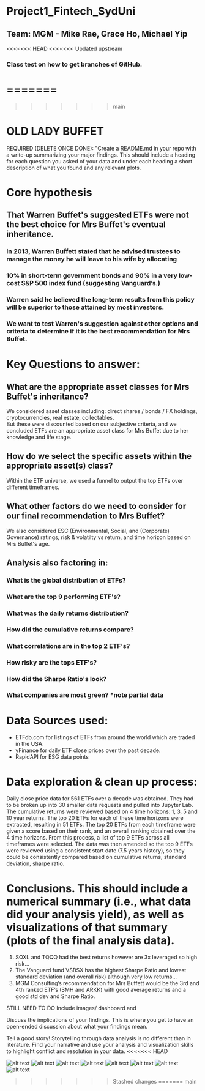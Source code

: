 # Project1_Fintech_SydUni
## Team: MGM - Mike Rae, Grace Ho, Michael Yip

<<<<<<< HEAD
<<<<<<< Updated upstream
### Class test on how to get branches of GitHub.
=======
=======
>>>>>>> main
# OLD LADY BUFFET

REQUIRED (DELETE ONCE DONE): "Create a README.md in your repo with a write-up summarizing your major findings. 
This should include a heading for each question you asked of your data and under each heading a short description of what you found and any relevant plots.

# Core hypothesis
## That Warren Buffet's suggested ETFs were not the best choice for Mrs Buffet's eventual inheritance.
### In 2013, Warren Buffett stated that he advised trustees to manage the money he will leave to his wife by allocating
### 10% in short-term government bonds and 90% in a very low-cost S&P 500 index fund (suggesting Vanguard’s.)
### Warren said he believed the long-term results from this policy will be superior to those attained by most investors.
### We want to test Warren's suggestion against other options and criteria to determine if it is the best recommendation for Mrs Buffet.

# Key Questions to answer:
## What are the appropriate asset classes for Mrs Buffet's inheritance?
We considered asset classes including: direct shares / bonds / FX holdings, cryptocurrencies, real estate, collectables.  
But these were discounted based on our subjective criteria, and we concluded ETFs are an appropriate asset class for Mrs Buffet due to her knowledge and life stage.

## How do we select the specific assets within the appropriate asset(s) class?
Within the ETF universe, we used a funnel to output the top ETFs over different timeframes.

## What other factors do we need to consider for our final recommendation to Mrs Buffet?  
We also considered ESC (Environmental, Social, and (Corporate) Governance) ratings, risk & volatilty vs return, and time horizon based on Mrs Buffet's age.

## Analysis also factoring in:
### What is the global distribution of ETFs?
### What are the top 9 performing ETF's?
### What was the daily returns distribution?
### How did the cumulative returns compare?
### What correlations are in the top 2 ETF's?
### How risky are the tops ETF's?
### How did the Sharpe Ratio's look?
### What companies are most green? *note partial data

# Data Sources used:
 - ETFdb.com for listings of ETFs from around the world which are traded in the USA.
 - yFinance for daily ETF close prices over the past decade.
 - RapidAPI for ESG data points

# Data exploration & clean up process:
Daily close price data for 561 ETFs over a decade was obtained.  They had to be broken up into 30 smaller data requests and pulled into Jupyter Lab.
The cumulative returns were reviewed based on 4 time horizons: 1, 3, 5 and 10 year returns.  The top 20 ETFs for each of these time horizons were extracted, resulting in 51 ETFs.
The top 20 ETFs from each timeframe were given a score based on their rank, and an overall ranking obtained over the 4 time horizons.
From this process, a list of top 9 ETFs across all timeframes were selected.
The data was then amended so the top 9 ETFs were reviewed using a consistent start date (7.5 years history), so they could be consistently compared based on cumulative returns, standard deviation, sharpe ratio.

# Conclusions. This should include a numerical summary (i.e., what data did your analysis yield), as well as visualizations of that summary (plots of the final analysis data).
1. SOXL and TQQQ had the best returns however are 3x leveraged so high risk...
2. The Vanguard fund VSBSX has the highest Sharpe Ratio and lowest standard deviation (and overall risk) although very low returns...
3. MGM Consulting’s recommendation for Mrs Buffett would be the 3rd and 4th ranked ETF’s (SMH and ARKK) with good average returns and a good std dev and Sharpe Ratio.

STILL NEED TO DO
Include images/ dashboard and 

 Discuss the implications of your findings. This is where you get to have an open-ended discussion about what your findings mean.


 Tell a good story! Storytelling through data analysis is no different than in literature. Find your narrative and use your analysis and visualization skills to highlight conflict and resolution in your data.
<<<<<<< HEAD


![alt text](top_etf_cumrtn_plot.png)
![alt text](top_etf_roll_std_plot.png)
![alt text](top_etf_stddev_plot.png)
![alt text](bivariate.png)
![alt text](scatterplot.png)
![alt text](esg_company_bar.png)
![alt text](ETF_barplot.png)
![alt text](ETF_mapplot.png)
>>>>>>> Stashed changes
=======
>>>>>>> main
